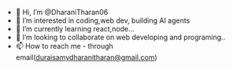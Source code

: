 - 👋 Hi, I’m @DharaniTharan06
- 👀 I’m interested in coding,web dev, building AI agents
- 🌱 I’m currently learning react,node...
- 💞️ I’m looking to collaborate on web developing and programing..
- 📫 How to reach me - through email(duraisamydharanitharan@gmail.com)

<!---
DharaniTharan06/DharaniTharan06 is a ✨ special ✨ repository because its `README.md` (this file) appears on your GitHub profile.
You can click the Preview link to take a look at your changes.
--->
